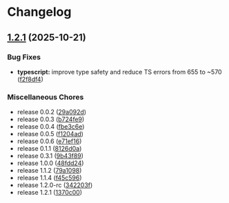 # Changelog

## [1.2.1](https://github.com/gravity-ui/graph/compare/@gravity-ui/graph-react-v2.0.0-beta.0...@gravity-ui/graph-react-v1.2.1) (2025-10-21)


### Bug Fixes

* **typescript:** improve type safety and reduce TS errors from 655 to ~570 ([f2f8df4](https://github.com/gravity-ui/graph/commit/f2f8df486cad35d4aa3fe9e9312a462fa0cceb61))


### Miscellaneous Chores

* release 0.0.2 ([29a092d](https://github.com/gravity-ui/graph/commit/29a092d1f3d74759dc0cd322b4bc08c4777fc3af))
* release 0.0.3 ([b724fe9](https://github.com/gravity-ui/graph/commit/b724fe983595c3964a50ba344d702c350eb0f073))
* release 0.0.4 ([fbe3c6e](https://github.com/gravity-ui/graph/commit/fbe3c6eba9c72bdf004168c6370dfc09f2c63b85))
* release 0.0.5 ([f1204ad](https://github.com/gravity-ui/graph/commit/f1204ad4d47128f2352fcd100a18418c0fe9b38f))
* release 0.0.6 ([e71ef16](https://github.com/gravity-ui/graph/commit/e71ef16d9a3d2c36a531e9224ba8d5180956743e))
* release 0.1.1 ([8126d0a](https://github.com/gravity-ui/graph/commit/8126d0ad61d9427d48857fd1d6768742ab36636d))
* release 0.3.1 ([9b43f89](https://github.com/gravity-ui/graph/commit/9b43f89c36a259c7121268da4d53fcb0517b20c9))
* release 1.0.0 ([48fdd24](https://github.com/gravity-ui/graph/commit/48fdd24c63c3653adc18cd1d3ce5e2c353384efa))
* release 1.1.2 ([79a1098](https://github.com/gravity-ui/graph/commit/79a109807fbd96118732c5a4082da2aba7ab1c71))
* release 1.1.4 ([f45c596](https://github.com/gravity-ui/graph/commit/f45c596e271d7d696a4b11960e8d7a208c3bbb4a))
* release 1.2.0-rc ([342203f](https://github.com/gravity-ui/graph/commit/342203f9f53ae9d9bce0ad8224bce0939cf44893))
* release 1.2.1 ([1370c00](https://github.com/gravity-ui/graph/commit/1370c009e15070b201f710b60df280c924f7883f))
